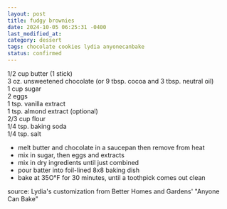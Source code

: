 ```yaml
---
layout: post
title: fudgy brownies
date: 2024-10-05 06:25:31 -0400
last_modified_at: 
category: dessert
tags: chocolate cookies lydia anyonecanbake
status: confirmed
---
```


1/2 cup butter (1 stick)  
3 oz. unsweetened chocolate (or 9 tbsp. cocoa and 3 tbsp. neutral oil)  
1 cup sugar  
2 eggs  
1 tsp. vanilla extract  
1 tsp. almond extract (optional)  
2/3 cup flour  
1/4 tsp. baking soda  
1/4 tsp. salt  
* melt butter and chocolate in a saucepan then remove from heat
* mix in sugar, then eggs and extracts
* mix in dry ingredients until just combined
* pour batter into foil-lined 8x8 baking dish
* bake at 35O°F for 30 minutes, until a toothpick comes out clean

source: Lydia's customization from Better Homes and Gardens' "Anyone Can Bake"
